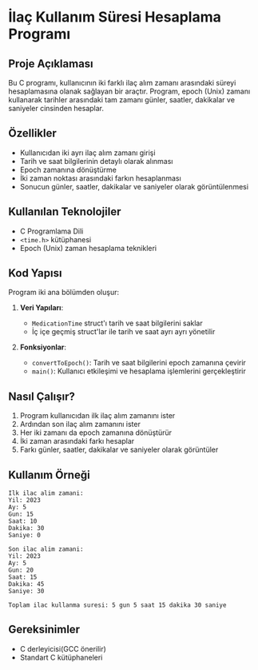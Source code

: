 # İlaç Kullanım Süresi Hesaplama Programı

## Proje Açıklaması

Bu C programı, kullanıcının iki farklı ilaç alım zamanı arasındaki süreyi hesaplamasına olanak sağlayan bir araçtır. Program, epoch (Unix) zamanı kullanarak tarihler arasındaki tam zamanı günler, saatler, dakikalar ve saniyeler cinsinden hesaplar.

## Özellikler

- Kullanıcıdan iki ayrı ilaç alım zamanı girişi
- Tarih ve saat bilgilerinin detaylı olarak alınması
- Epoch zamanına dönüştürme
- İki zaman noktası arasındaki farkın hesaplanması
- Sonucun günler, saatler, dakikalar ve saniyeler olarak görüntülenmesi

## Kullanılan Teknolojiler

- C Programlama Dili
- `<time.h>` kütüphanesi
- Epoch (Unix) zaman hesaplama teknikleri

## Kod Yapısı

Program iki ana bölümden oluşur:

1. **Veri Yapıları**:
   - `MedicationTime` struct'ı tarih ve saat bilgilerini saklar
   - İç içe geçmiş struct'lar ile tarih ve saat ayrı ayrı yönetilir

2. **Fonksiyonlar**:
   - `convertToEpoch()`: Tarih ve saat bilgilerini epoch zamanına çevirir
   - `main()`: Kullanıcı etkileşimi ve hesaplama işlemlerini gerçekleştirir

## Nasıl Çalışır?

1. Program kullanıcıdan ilk ilaç alım zamanını ister
2. Ardından son ilaç alım zamanını ister
3. Her iki zamanı da epoch zamanına dönüştürür
4. İki zaman arasındaki farkı hesaplar
5. Farkı günler, saatler, dakikalar ve saniyeler olarak görüntüler

## Kullanım Örneği

```
Ilk ilac alim zamani:
Yil: 2023
Ay: 5
Gun: 15
Saat: 10
Dakika: 30
Saniye: 0

Son ilac alim zamani:
Yil: 2023
Ay: 5
Gun: 20
Saat: 15
Dakika: 45
Saniye: 30

Toplam ilac kullanma suresi: 5 gun 5 saat 15 dakika 30 saniye
```

## Gereksinimler

- C derleyicisi(GCC önerilir)
- Standart C kütüphaneleri
